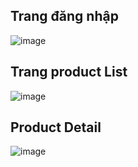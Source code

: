 
<div>
  <h2>Trang đăng nhập</h2>

![image](https://github.com/user-attachments/assets/50ca044e-623a-43ec-9450-d24fcb54ba35)

<h2>Trang product List</h2>

![image](https://github.com/user-attachments/assets/f9e4e422-7f4e-4edb-bc7e-2a35631c597e)

<h2>Product Detail</h2>

![image](https://github.com/user-attachments/assets/59a7bc7a-6ac3-4a67-948d-a7cca2fc5edf)



</div>
